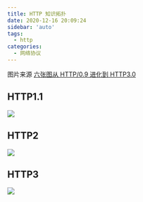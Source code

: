 ```yaml
---
title: HTTP 知识拓扑
date: 2020-12-16 20:09:24
sidebar: 'auto'
tags:
  - http
categories:
  - 网络协议
---
```


图片来源 [六张图从 HTTP/0.9 进化到 HTTP3.0](https://juejin.im/post/6856036933723521032?utm_source=gold_browser_extension)

## HTTP1.1

![](https://alvin-cdn.oss-cn-shenzhen.aliyuncs.com/images/http1.1.png)

## HTTP2

![](https://alvin-cdn.oss-cn-shenzhen.aliyuncs.com/images/http2.png)

## HTTP3

![](https://alvin-cdn.oss-cn-shenzhen.aliyuncs.com/images/http3.png)
